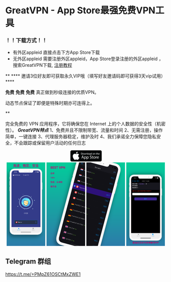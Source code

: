

# GreatVPN - App Store最强免费VPN工具
### ！！下载方式！！
- 有外区appleid 直接点击下方App Store下载
- 无外区appleid 需要注册外区appleid，App Store登录注册的外区appleid ，搜索GreatVPN下载, [注册教程](https://freeworldshadow.github.io/freelink/guid.html)





**
**** 邀请3位好友即可获取永久VIP哦（填写好友邀请码即可获得3天vip试用） ****

**免费** **免费** **免费** 真正做到秒级连接的优质VPN。

动态节点保证了即便是特殊时期亦可连得上。

**

完全免费的 VPN 应用程序，它将确保您在 Internet 上的个人数据的安全性（机密性）。
***GreatVPN特点***
1、免费并且不限制带宽、流量和时间
2、无需注册，操作简单，一键连接
3、代理服务器稳定，维护及时
4、我们承诺全力保障您隐私安全，不会跟踪或保留用户活动的任何日志



<div align="center">
    <a href="https://apps.apple.com/us/app/id1603206726"><img src="Images/app-store-logo.png" width="20%"></a>
</div>
<div height="20px"></div>
<div align="center">
    <img src="Images/1.png" width="24%"/>
    <img src="Images/2.png" width="24%"/>
    <img src="Images/3.png" width="24%"/>
    <img src="Images/4.png" width="24%"/>
</div>



## Telegram 群组
https://t.me/+PMpZ61OSCtMxZWE1

